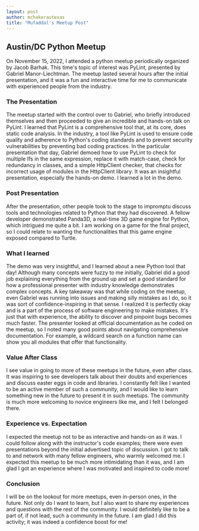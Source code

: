 ```yaml
---
layout: post
author: mchakerautexas
title: "Mufaddal's Meetup Post"
---
```

## Austin/DC Python Meetup
On November 15, 2022, I attended a python meetup periodically organized by Jacob Barhak. This time's topic of interest was PyLint, presented by Gabriel Manor-Liechtman. The meetup lasted several hours after the initial presentation, and it was a fun and interactive time for me to communicate with experienced people from the industry.

### The Presentation
The meetup started with the control over to Gabriel, who briefly introduced themselves and then proceeded to give an incredible and hands-on talk on PyLint. I learned that PyLint is a comprehensive tool that, at its core, does static code analysis. In the industry, a tool like PyLint is used to ensure code quality and adherence to Python's coding standards and to prevent security vulnerabilities by preventing bad coding practices. In the particular presentation that day, Gabriel demoed how to use PyLint to check for multiple Ifs in the same expression, replace it with match-case, check for redundancy in classes, and a simple HttpClient checker, that checks for incorrect usage of modules in the HttpClient library. It was an insightful presentation, especially the hands-on demo. I learned a lot in the demo.

### Post Presentation
After the presentation, other people took to the stage to impromptu discuss tools and technologies related to Python that they had discovered. A fellow developer demonstrated Panda3D, a real-time 3D game engine for Python, which intrigued me quite a bit. I am working on a game for the final project, so I could relate to wanting the functionalities that this game engine exposed compared to Turtle.

### What I learned
The demo was very insightful, and I learned about a new Python tool that day! Although many concepts were fuzzy to me initially, Gabriel did a good job explaining everything from the ground up and set a good standard for how a professional presenter with industry knowledge demonstrates complex concepts. A key takeaway was that while coding on the meetup, even Gabriel was running into issues and making silly mistakes as I do, so it was sort of confidence-inspiring in that sense. I realized it is perfectly okay and is a part of the process of software engineering to make mistakes. It's just that with experience, the ability to discover and pinpoint bugs becomes much faster. The presenter looked at official documentation as he coded on the meetup, so I noted many good points about navigating comprehensive documentation. For example, a wildcard search on a function name can show you all modules that offer that functionality.

### Value After Class
I see value in going to more of these meetups in the future, even after class. It was inspiring to see developers talk about their doubts and experiences and discuss easter eggs in code and libraries. I constantly felt like I wanted to be an active member of such a community, and I would like to learn something new in the future to present it in such meetups. The community is much more welcoming to novice engineers like me, and I felt I belonged there.

### Experience vs. Expectation
I expected the meetup not to be as interactive and hands-on as it was. I could follow along with the instructor's code examples; there were even presentations beyond the initial advertised topic of discussion. I got to talk to and network with many fellow engineers, who warmly welcomed me. I expected this meetup to be much more intimidating than it was, and I am glad I got an experience where I was motivated and inspired to code more!

### Conclusion
I will be on the lookout for more meetups, even in-person ones, in the future. Not only do I want to learn, but I also want to share my experiences and questions with the rest of the community. I would definitely like to be a part of, if not lead, such a community in the future. I am glad I did this activity; it was indeed a confidence boost for me!
